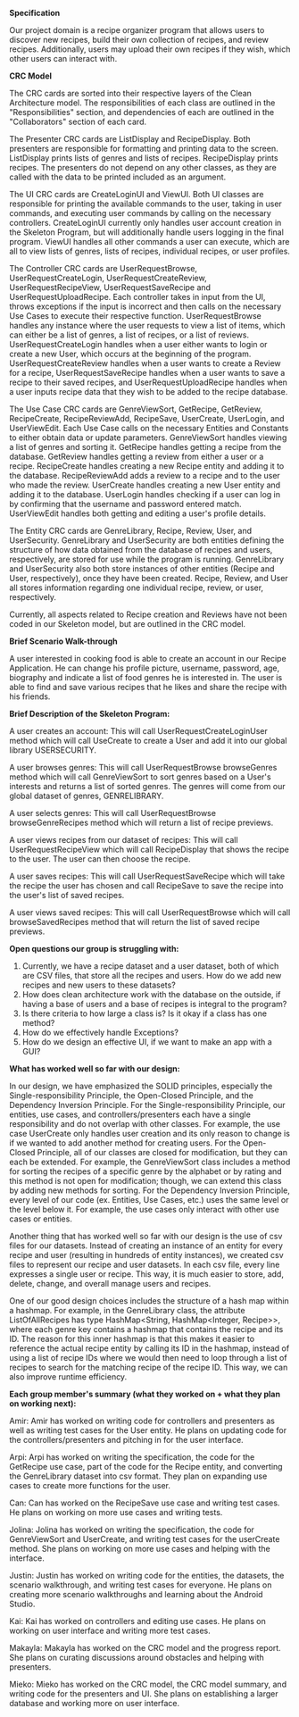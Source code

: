**Specification**

Our project domain is a recipe organizer program that allows users to discover new recipes, build their own collection
of recipes, and review recipes. Additionally, users may upload their own recipes if they wish, which other users can interact with.

**CRC Model**


The CRC cards are sorted into their respective layers of the Clean Architecture model. The responsibilities of each 
class are outlined in the "Responsibilities" section, and dependencies of each are outlined in the "Collaborators" 
section of each card. 

The Presenter CRC cards are ListDisplay and RecipeDisplay. Both presenters are responsible for formatting and printing 
data to the screen. ListDisplay prints lists of genres and lists of recipes. RecipeDisplay prints recipes. The presenters 
do not depend on any other classes, as they are called with the data to be printed included as an argument. 

The UI CRC cards are CreateLoginUI and ViewUI. Both UI classes are responsible for printing the available commands to 
the user, taking in user commands, and executing user commands by calling on the necessary controllers. CreateLoginUI 
currently only handles user account creation in the Skeleton Program, but will additionally handle users logging in the 
final program. ViewUI handles all other commands a user can execute, which are all to view lists of genres, lists of 
recipes, individual recipes, or user profiles.

The Controller CRC cards are UserRequestBrowse, UserRequestCreateLogin, UserRequestCreateReview, UserRequestRecipeView, 
UserRequestSaveRecipe and UserRequestUploadRecipe. 
Each controller takes in input from the UI, throws exceptions if the input is incorrect and then calls on the 
necessary Use Cases to execute their respective function. 
UserRequestBrowse handles any instance where the user requests to view a list of items, which can either be a list of genres, a list of recipes, or a list of reviews. 
UserRequestCreateLogin handles when a user either wants to login or create a new User, which occurs at the beginning of the program. 
UserRequestCreateReview handles when a user wants to create a Review for a recipe, UserRequestSaveRecipe handles when a 
user wants to save a recipe to their saved recipes, and UserRequestUploadRecipe handles when a user inputs recipe data 
that they wish to be added to the recipe database.

The Use Case CRC cards are GenreViewSort, GetRecipe, GetReview, RecipeCreate, RecipeReviewAdd, RecipeSave, UserCreate, UserLogin, and UserViewEdit. Each Use Case calls on the necessary Entities and Constants to either obtain data or update parameters.
GenreViewSort handles viewing a list of genres and sorting it. 
GetRecipe handles getting a recipe from the database. 
GetReview handles getting a review from either a user or a recipe. 
RecipeCreate handles creating a new Recipe entity and adding it to the database. 
RecipeReviewAdd adds a review to a recipe and to the user who made the review. 
UserCreate handles creating a new User entity and adding it to the database.
UserLogin handles checking if a user can log in by confirming that the username and password entered match. 
UserViewEdit handles both getting and editing a user's profile details. 

The Entity CRC cards are GenreLibrary, Recipe, Review, User, and UserSecurity.
GenreLibrary and UserSecurity are both entities defining the structure of how data obtained from the database of recipes and users, respectively, are stored for use while the program is running.
GenreLibrary and UserSecurity also both store instances of other entities (Recipe and User, respectively), once they have been created.
Recipe, Review, and User all stores information regarding one individual recipe, review, or user, respectively.


Currently, all aspects related to Recipe creation and Reviews have not been coded in our Skeleton model, but are outlined in the CRC model.

**Brief Scenario Walk-through**

A user interested in cooking food is able to create an account in our Recipe Application. He can change his profile
picture, username, password, age, biography and indicate a list of food genres he is interested in. The user is able to
find and save various recipes that he likes and share the recipe with his friends.

**Brief Description of the Skeleton Program:**


A user creates an account: This will call UserRequestCreateLoginUser method which will call UseCreate to create a 
User and add it into our global library USERSECURITY.

A user browses genres: This will call UserRequestBrowse browseGenres method which will call GenreViewSort to sort 
genres based on a User's interests and returns a list of sorted genres. The genres will come from our global dataset 
of genres, GENRELIBRARY.

A user selects genres: This will call UserRequestBrowse browseGenreRecipes method which will return a list of recipe 
previews. 

A user views recipes from our dataset of recipes: This will call UserRequestRecipeView which will call RecipeDisplay 
that shows the recipe to the user. The user can then choose the recipe.

A user saves recipes: This will call UserRequestSaveRecipe which will take the recipe the user has chosen and call 
RecipeSave to save the recipe into the user's list of saved recipes. 

A user views saved recipes: This will call UserRequestBrowse which will call browseSavedRecipes method that will 
return the list of saved recipe previews. 

**Open questions our group is struggling with:**

1. Currently, we have a recipe dataset and a user dataset, both of which are CSV files, that store all the recipes and 
users. How do we add new recipes and new users to these datasets?
2. How does clean architecture work with the database on the outside, if having a base of users and a base of recipes 
is integral to the program?
3. Is there criteria to how large a class is? Is it okay if a class has one method?
4. How do we effectively handle Exceptions? 
5. How do we design an effective UI, if we want to make an app with a GUI?

**What has worked well so far with our design:**

In our design, we have emphasized the SOLID principles, especially the Single-responsibility Principle, the 
Open-Closed Principle, and the Dependency Inversion Principle. For the 
Single-responsibility Principle, our entities, use cases, and controllers/presenters each have a single responsibility 
and do not overlap with other classes. For example, the use case UserCreate only handles user creation and its only 
reason to change is if we wanted to add another method for creating users. For the Open-Closed Principle, all of our 
classes are closed for modification, but they can each be extended. For example, the GenreViewSort class includes 
a method for sorting the recipes of a specific genre by the alphabet or by rating and this method is not open for 
modification; though, we can extend this class by adding new methods for sorting. For the Dependency Inversion 
Principle, every level of our code (ex. Entities, Use Cases, etc.) uses the same level or the level below it. For 
example, the use cases only interact with other use cases or entities. 

Another thing that has worked well so far with our design is the use of csv files for our datasets. Instead of creating 
an instance of an entity for every recipe and user (resulting in hundreds of entity instances), we created csv files to
represent our recipe and user datasets. In each csv file, every line expresses a single user or recipe. This way, it is
much easier to store, add, delete, change, and overall manage users and recipes.

One of our good design choices includes the structure of a hash map within a hashmap. For example, in the GenreLibrary
class, the attribute ListOfAllRecipes has type HashMap<String, HashMap<Integer, Recipe>>, where each genre key contains
a hashmap that contains the recipe and its ID. The reason for this inner hashmap is that this makes it easier to
reference the actual recipe entity by calling its ID in the hashmap, instead of using a list of recipe IDs where we
would then need to loop through a list of recipes to search for the matching recipe of the recipe ID. This way, we can
also improve runtime efficiency.

**Each group member's summary (what they worked on + what they plan on working next):**

Amir: Amir has worked on writing code for controllers and presenters as well as writing test cases for the User entity.
He plans on updating code for the controllers/presenters and pitching in for the user interface.

Arpi: Arpi has worked on writing the specification, the code for the GetRecipe use case, part of the code for the Recipe entity,
and converting the GenreLibrary dataset into csv format. They plan on expanding use cases to create more functions for the user.

Can: Can has worked on the RecipeSave use case and writing test cases. He plans on working on more use cases and
writing tests.

Jolina: Jolina has worked on writing the specification, the code for GenreViewSort and UserCreate, and writing test
cases for the userCreate method. She plans on working on more use cases and helping with the interface.

Justin: Justin has worked on writing code for the entities, the datasets, the scenario walkthrough, and writing test
cases for everyone. He plans on creating more scenario walkthroughs and learning about the Android Studio.

Kai: Kai has worked on controllers and editing use cases. He plans on working on user interface and writing more test
cases.

Makayla: Makayla has worked on the CRC model and the progress report. She plans on curating discussions around obstacles
and helping with presenters.

Mieko: Mieko has worked on the CRC model, the CRC model summary, and writing code for the presenters and UI. She plans on establishing a
larger database and working more on user interface. 


